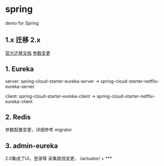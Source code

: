 # spring
demo for Spring

## 1.x 迁移 2.x
[官方迁移文档](https://github.com/spring-projects/spring-boot/wiki/Spring-Boot-2.0-Migration-Guide)
[参数变更](https://github.com/spring-projects/spring-boot/wiki/Spring-Boot-2.0-Configuration-Changelog)

## 1. Eureka
server: 
spring-cloud-starter-eureka-server → spring-cloud-starter-netflix-eureka-server

client: 
spring-cloud-starter-eureka-client → spring-cloud-starter-netflix-eureka-client


## 2. Redis
参数配置变更，详细参考 migrator

## 3. admin-eureka
2.0集成了UI，登录等
采集路径变更，  /actuator/ + ***
